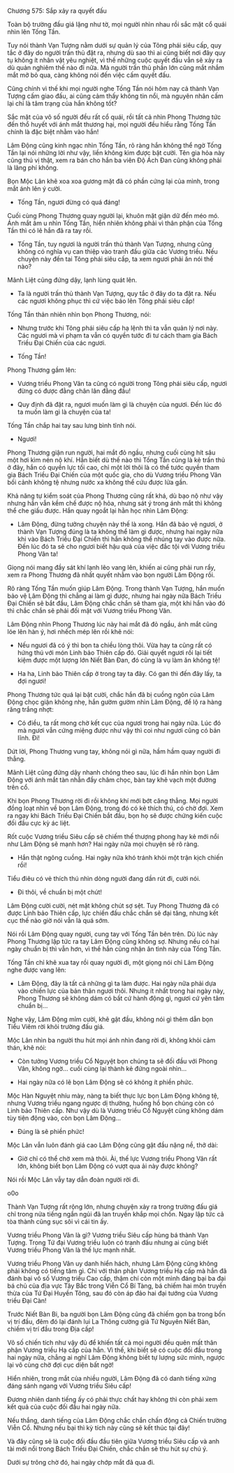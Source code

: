 




Chương 575: Sắp xảy ra quyết đấu


Toàn bộ trường đấu giá lặng như tờ, mọi người nhìn nhau rồi sắc mặt cổ quái nhìn lên Tống Tần.

Tuy nói thành Vạn Tượng nằm dưới sự quản lý của Tông phái siêu cấp, quy tắc ở đây do người trấn thủ đặt ra, nhưng dù sao thì ai cũng biết nơi đây quy tụ không ít nhân vật yêu nghiệt, vì thế những cuộc quyết đấu vẫn sẽ xảy ra dù quản nghiêm thế nào đi nữa. Mà người trấn thủ phần lớn cũng mắt nhắm mắt mở bỏ qua, càng không nói đến việc cấm quyết đấu.

Cũng chính vì thế khi mọi người nghe Tống Tần nói hôm nay cả thành Vạn Tượng cấm giao đấu, ai cũng cảm thấy không tin nổi, mà nguyên nhân cấm lại chỉ là tâm trạng của hắn không tốt?

Sắc mặt của vô số người đều rất cổ quái, rồi tất cả nhìn Phong Thương tức đến thổ huyết với ánh mắt thương hại, mọi người đều hiểu rằng Tống Tần chính là đặc biệt nhằm vào hắn!

Lâm Động cũng kinh ngạc nhìn Tống Tần, rõ ràng hắn không thể ngờ Tống Tần lại nói những lời như vậy, liền không kìm được bật cười. Tên gia hỏa này cũng thú vị thật, xem ra bán cho hắn ba viên Độ Ách Đan cũng không phải là lãng phí không.

Bọn Mộc Lân khẽ xoa xoa gương mặt đã có phần cứng lại của mình, trong mắt ánh lên ý cười.

- Tống Tần, ngươi đừng có quá đáng!

Cuối cùng Phong Thương quay người lại, khuôn mặt giận dữ đến méo mó. Ánh mắt âm u nhìn Tống Tần, hiển nhiên không phải vì thân phận của Tống Tần thì có lẽ hắn đã ra tay rồi.

- Tống Tần, tuy ngươi là người trấn thủ thành Vạn Tượng, nhưng cũng không có nghĩa vụ can thiệp vào tranh đấu giữa các Vương triều. Nếu chuyện này đến tai Tông phái siêu cấp, ta xem ngươi phải ăn nói thế nào?

Mãnh Liệt cũng đứng dậy, lạnh lùng quát lên.

- Ta là người trấn thủ thành Vạn Tượng, quy tắc ở đây do ta đặt ra. Nếu các ngươi không phục thì cứ việc báo lên Tông phái siêu cấp!

Tống Tần thản nhiên nhìn bọn Phong Thương, nói:

- Nhưng trước khi Tông phái siêu cấp hạ lệnh thì ta vẫn quản lý nơi này. Các ngươi mà vi phạm ta vẫn có quyền tước đi tư cách tham gia Bách Triều Đại Chiến của các ngươi.

- Tống Tần!

Phong Thương gầm lên:

- Vương triều Phong Vân ta cũng có người trong Tông phái siêu cấp, ngươi đừng có được đằng chân lân đằng đầu!

- Quy định đã đặt ra, ngươi muốn làm gì là chuyện của ngươi. Đến lúc đó ta muốn làm gì là chuyện của ta!

Tống Tần chắp hai tay sau lưng bình tĩnh nói.

- Ngươi!

Phong Thương giận run người, hai mắt đỏ ngầu, nhưng cuối cùng hít sâu một hơi kìm nén nộ khí. Hắn biết dù thế nào thì Tống Tần cũng là kẻ trấn thủ ở đây, hắn có quyền lực tối cao, chỉ một lời thôi là có thể tước quyền tham gia Bách Triều Đại Chiến của một quốc gia, cho dù Vương triều Phong Vân bối cảnh không tệ nhưng nước xa không thể cứu được lửa gần.

Khả năng tự kiểm soát của Phong Thương cũng rất khá, dù bạo nộ như vậy nhưng hắn vẫn kềm chế được nộ hỏa, nhưng sát ý trong ánh mắt thì không thể che giấu được. Hắn quay ngoắt lại hằn học nhìn Lâm Động:

- Lâm Động, đừng tưởng chuyện này thế là xong. Hắn đã bảo vệ ngươi, ở thành Vạn Tượng đúng là ta không thể làm gì được, nhưng hai ngày nữa khi vào Bách Triều Đại Chiến thì hắn không thể nhúng tay vào được nữa. Đến lúc đó ta sẽ cho ngươi biết hậu quả của việc đắc tội với Vương triều Phong Vân ta!

Giọng nói mang đầy sát khí lạnh lẽo vang lên, khiến ai cũng phải run rẩy, xem ra Phong Thương đã nhất quyết nhằm vào bọn người Lâm Động rồi.

Rõ ràng Tống Tần muốn giúp Lâm Động. Trong thành Vạn Tượng, hắn muốn bảo vệ Lâm Động thì chẳng ai làm gì được, nhưng hai ngày nữa Bách Triều Đại Chiến sẽ bắt đầu, Lâm Động chắc chắn sẽ tham gia, một khi hắn vào đó thì chắc chắn sẽ phải đối mặt với Vương triều Phong Vân.

Lâm Động nhìn Phong Thương lúc này hai mắt đã đỏ ngầu, ánh mắt cũng lóe lên hàn ý, hơi nhếch mép lên rồi khẽ nói:

- Nếu ngươi đã có ý thì bọn ta chiều lòng thôi. Vừa hay ta cũng rất có hứng thú với món Linh bảo Thiên cấp đó. Giải quyết ngươi rồi lại tiết kiệm được một lượng lớn Niết Bàn Đan, đó cũng là vụ làm ăn không tệ!

- Ha ha, Linh bảo Thiên cấp ở trong tay ta đây. Có gan thì đến đây lấy, ta đợi ngươi!

Phong Thương tức quá lại bật cười, chắc hắn đã bị cuồng ngôn của Lâm Động chọc giận không nhẹ, hắn gườm gườm nhìn Lâm Động, để lộ ra hàng răng trắng nhợt:

- Có điều, ta rất mong chờ kết cục của ngươi trong hai ngày nữa. Lúc đó mà ngươi vẫn cứng miệng được như vậy thì coi như ngươi cũng có bản lĩnh. Đi!

Dứt lời, Phong Thương vung tay, không nói gì nữa, hầm hầm quay người đi thẳng.

Mãnh Liệt cũng đứng dậy nhanh chóng theo sau, lúc đi hắn nhìn bọn Lâm Động với ánh mắt tàn nhẫn đầy châm chọc, bàn tay khẽ vạch một đường trên cổ.

Khi bọn Phong Thương rời đi rồi không khí mới bớt căng thẳng. Mọi người đồng loạt nhìn về bọn Lâm Động, trong đó có kẻ thích thú, có chờ đợi. Xem ra ngay khi Bách Triều Đại Chiến bắt đầu, bọn họ sẽ được chứng kiến cuộc đối đầu cực kỳ ác liệt.

Rốt cuộc Vương triều Siêu cấp sẽ chiếm thế thượng phong hay kẻ mới nổi như Lâm Động sẽ mạnh hơn? Hai ngày nữa mọi chuyện sẽ rõ ràng.

- Hắn thật ngông cuồng. Hai ngày nữa khó tránh khỏi một trận kịch chiến rồi!

Tiểu điêu có vẻ thích thú nhìn dòng người đang dần rút đi, cười nói.

- Đi thôi, về chuẩn bị một chút!

Lâm Động cười cười, nét mặt không chút sợ sệt. Tuy Phong Thương đã có được Linh bảo Thiên cấp, lực chiến đấu chắc chắn sẽ đại tăng, nhưng kết cục thế nào giờ nói vẫn là quá sớm.

Nói rồi Lâm Động quay người, cung tay với Tống Tần bên trên. Dù lúc này Phong Thương lập tức ra tay Lâm Động cũng không sợ. Nhưng nếu có hai ngày chuẩn bị thì vẫn hơn, vì thế hắn cũng nhận ân tình này của Tống Tần.

Tống Tần chỉ khẽ xua tay rồi quay người đi, một giọng nói chỉ Lâm Động nghe được vang lên:

- Lâm Động, đây là tất cả những gì ta làm được. Hai ngày nữa phải dựa vào chiến lực của bản thân ngươi thôi. Nhưng ít nhất trong hai ngày này, Phong Thương sẽ không dám có bất cứ hành động gì, ngươi cứ yên tâm chuẩn bị…

Nghe vậy, Lâm Động mỉm cười, khẽ gật đầu, không nói gì thêm dẫn bọn Tiểu Viêm rời khỏi trường đấu giá.

Mộc Lân nhìn ba người thu hút mọi ánh nhìn đang rời đi, không khỏi cảm thán, khẽ nói:

- Còn tưởng Vương triều Cổ Nguyệt bọn chúng ta sẽ đối đầu với Phong Vân, không ngờ… cuối cùng lại thành kẻ đứng ngoài nhìn…

- Hai ngày nữa có lẽ bọn Lâm Động sẽ có không ít phiền phức.

Mộc Hàn Nguyệt nhíu mày, nàng ta biết thực lực bọn Lâm Động không tệ, nhưng Vương triều ngang ngược dị thường, huống hồ bọn chúng còn có Linh bảo Thiên cấp. Như vậy dù là Vương triều Cổ Nguyệt cũng không dám tùy tiện động vào, còn bọn Lâm Động…

- Đúng là sẽ phiền phức!

Mộc Lân vẫn luôn đánh giá cao Lâm Động cũng gật đầu nặng nề, thở dài:

- Giờ chỉ có thể chờ xem mà thôi. Ài, thế lực Vương triều Phong Vân rất lớn, không biết bọn Lâm Động có vượt qua ải này được không?

Nói rồi Mộc Lân vẫy tay dẫn đoàn người rời đi.

o0o

Thành Vạn Tượng rất rộng lớn, nhưng chuyện xảy ra trong trường đấu giá chỉ trong nửa tiếng ngắn ngủi đã lan truyền khắp mọi chốn. Ngay lập tức cả tòa thành cũng sục sôi vì cái tin ấy.

Vương triều Phong Vân là gì? Vương triều Siêu cấp hùng bá thành Vạn Tượng. Trong Tứ đại Vương triều luôn có tranh đấu nhưng ai cũng biết Vương triều Phong Vân là thế lực mạnh nhất.

Vương triều Phong Vân uy danh hiển hách, nhưng Lâm Động cũng không phải không có tiếng tăm gì. Chỉ với thân phận Vương triều Hạ cấp mà hắn đã đánh bại vô số Vương triều Cao cấp, thậm chí còn một mình đáng bại ba đại bá chủ của địa vực Tây Bắc trong Viễn Cổ Bí Tàng, bá chiếm hai môn truyền thừa của Tứ Đại Huyền Tông, sau đó còn áp đảo hai đại tướng của Vương triều Đại Càn!

Trước Niết Bàn Bi, ba người bọn Lâm Động cũng đã chiếm gọn ba trong bốn vị trí đầu, đêm đó lại đánh lui La Thông cường giả Tứ Nguyên Niết Bàn, chiếm vị trí đầu trong Địa cấp!

Vô số chiến tích như vậy đủ để khiến tất cả mọi người đều quên mất thân phận Vương triều Hạ cấp của hắn. Vì thế, khi biết sẽ có cuộc đối đầu trong hai ngày nữa, chẳng ai nghĩ Lâm Động không biết tự lượng sức mình, ngược lại vô cùng chờ đợi cục diện bất ngờ!

Hiển nhiên, trong mắt của nhiều người, Lâm Động đã có danh tiếng xứng đáng sánh ngang với Vương triều Siêu cấp!

Đương nhiên danh tiếng ấy có phải thực chất hay không thì còn phải xem kết quả của cuộc đối đầu hai ngày nữa.

Nếu thắng, danh tiếng của Lâm Động chắc chắn chấn động cả Chiến trường Viễn Cổ. Nhưng nếu bại thì kỳ tích này cũng sẽ kết thúc tại đây!

Và đây cũng sẽ là cuộc đối đầu đầu tiên giữa Vương triều Siêu cấp và anh tài mới nổi trong Bách Triều Đại Chiến, chắc chắn sẽ thu hút sự chú ý.

Dưới sự trông chờ đó, hai ngày chớp mắt đã qua đi.




